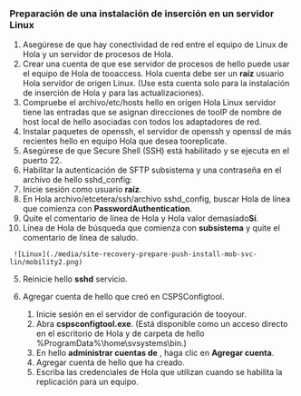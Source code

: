 ### <a name="prepare-for-a-push-installation-on-a-linux-server"></a>Preparación de una instalación de inserción en un servidor Linux

1. Asegúrese de que hay conectividad de red entre el equipo de Linux de Hola y un servidor de procesos de Hola.
2. Crear una cuenta de que ese servidor de procesos de hello puede usar el equipo de Hola de tooaccess. Hola cuenta debe ser un **raíz** usuario Hola servidor de origen Linux. (Use esta cuenta solo para la instalación de inserción de Hola y para las actualizaciones).
3. Compruebe el archivo/etc/hosts hello en origen Hola Linux servidor tiene las entradas que se asignan direcciones de tooIP de nombre de host local de hello asociadas con todos los adaptadores de red.
4. Instalar paquetes de openssh, el servidor de openssh y openssl de más recientes hello en equipo Hola que desea tooreplicate.
5. Asegúrese de que Secure Shell (SSH) está habilitado y se ejecuta en el puerto 22.
6. Habilitar la autenticación de SFTP subsistema y una contraseña en el archivo de hello sshd_config:
  1.  Inicie sesión como usuario **raíz**.
  2.  En Hola archivo/etcetera/ssh/archivo sshd_config, buscar Hola de línea que comienza con **PasswordAuthentication**.
  3.  Quite el comentario de línea de Hola y Hola valor demasiado**Sí**.
  4.  Línea de Hola de búsqueda que comienza con **subsistema** y quite el comentario de línea de saludo.

     ![Linux](./media/site-recovery-prepare-push-install-mob-svc-lin/mobility2.png)
  5. Reinicie hello **sshd** servicio.

7. Agregar cuenta de hello que creó en CSPSConfigtool.
    1.  Inicie sesión en el servidor de configuración de tooyour.
    2.  Abra **cspsconfigtool.exe**. (Está disponible como un acceso directo en el escritorio de Hola y de carpeta de hello %ProgramData%\home\svsystems\bin.)
    3.  En hello **administrar cuentas de** , haga clic en **Agregar cuenta**.
    4.  Agregar cuenta de hello que ha creado. 
    5.  Escriba las credenciales de Hola que utilizan cuando se habilita la replicación para un equipo.
